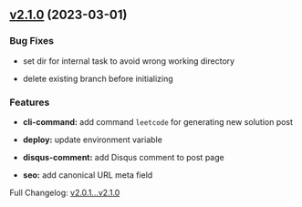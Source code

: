 ## [v2.1.0](https://github.com/ansidev/astro-basic-template/compare/v2.0.1...v2.1.0) (2023-03-01)

### Bug Fixes

- set dir for internal task to avoid wrong working directory

- delete existing branch before initializing

### Features

- **cli-command:** add command `leetcode` for generating new solution post

- **deploy:** update environment variable

- **disqus-comment:** add Disqus comment to post page

- **seo:** add canonical URL meta field

Full Changelog: [v2.0.1...v2.1.0](https://github.com/ansidev/astro-basic-template/compare/v2.0.1...v2.1.0)
